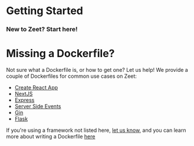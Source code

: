 # Getting Started

### New to Zeet? Start here!

# Missing a Dockerfile?
Not sure what a Dockerfile is, or how to get one? Let us help! We provide a couple of Dockerfiles for common use cases on Zeet:
 - [Create React App](https://github.com/zeet-demo/create-react-app-demo)
 - [NextJS](https://github.com/zeet-demo/nextjs-demo)
 - [Express](https://github.com/zeet-demo/node-express-demo)
 - [Server Side Events](https://github.com/zeet-demo/node-sse-example)
 - [Gin](https://github.com/zeet-demo/node-golang-demo)
 - [Flask](https://github.com/zeet-demo/node-flask-demo)

If you're using a framework not listed here, [let us know](https://zeet.co/contact), and you can learn more about writing a Dockerfile [here](https://docs.docker.com/engine/reference/builder/)
